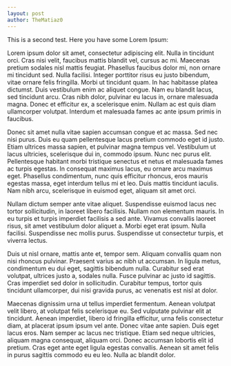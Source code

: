 ```yaml
---
layout: post
author: TheMatiaz0
---
```

This is a second test. Here you have some Lorem Ipsum:

Lorem ipsum dolor sit amet, consectetur adipiscing elit. Nulla in tincidunt orci. Cras nisi velit, faucibus mattis blandit vel, cursus ac mi. Maecenas pretium sodales nisl mattis feugiat. Phasellus faucibus dolor mi, non ornare mi tincidunt sed. Nulla facilisi. Integer porttitor risus eu justo bibendum, vitae ornare felis fringilla. Morbi ut tincidunt quam. In hac habitasse platea dictumst. Duis vestibulum enim ac aliquet congue. Nam eu blandit lacus, sed tincidunt arcu. Cras nibh dolor, pulvinar eu lacus in, ornare malesuada magna. Donec et efficitur ex, a scelerisque enim. Nullam ac est quis diam ullamcorper volutpat. Interdum et malesuada fames ac ante ipsum primis in faucibus.

Donec sit amet nulla vitae sapien accumsan congue et ac massa. Sed nec nisi purus. Duis eu quam pellentesque lacus pretium commodo eget id justo. Etiam ultrices massa sapien, et pulvinar magna tempus vel. Vestibulum ut lacus ultricies, scelerisque dui in, commodo ipsum. Nunc nec purus elit. Pellentesque habitant morbi tristique senectus et netus et malesuada fames ac turpis egestas. In consequat maximus lacus, eu ornare arcu maximus eget. Phasellus condimentum, nunc quis efficitur rhoncus, eros mauris egestas massa, eget interdum tellus mi et leo. Duis mattis tincidunt iaculis. Nam nibh arcu, scelerisque in euismod eget, aliquam sit amet orci.

Nullam dictum semper ante vitae aliquet. Suspendisse euismod lacus nec tortor sollicitudin, in laoreet libero facilisis. Nullam non elementum mauris. In eu turpis et turpis imperdiet facilisis a sed ante. Vivamus convallis laoreet risus, sit amet vestibulum dolor aliquet a. Morbi eget erat ipsum. Nulla facilisi. Suspendisse nec mollis purus. Suspendisse ut consectetur turpis, et viverra lectus.

Duis ut nisl ornare, mattis ante et, tempor sem. Aliquam convallis quam non nisi rhoncus pulvinar. Praesent varius ac nibh ut accumsan. In ligula metus, condimentum eu dui eget, sagittis bibendum nulla. Curabitur sed erat volutpat, ultrices justo a, sodales nulla. Fusce pulvinar ac justo id sagittis. Cras imperdiet sed dolor in sollicitudin. Curabitur tempus, tortor quis tincidunt ullamcorper, dui nisi gravida purus, ac venenatis est nisl at dolor.

Maecenas dignissim urna ut tellus imperdiet fermentum. Aenean volutpat velit libero, at volutpat felis scelerisque eu. Sed vulputate pulvinar elit at tincidunt. Aenean imperdiet, libero id fringilla efficitur, urna felis consectetur diam, at placerat ipsum ipsum vel ante. Donec vitae ante sapien. Duis eget lacus eros. Nam semper ac lacus nec tristique. Etiam sed neque ultricies, aliquam magna consequat, aliquam orci. Donec accumsan lobortis elit id pretium. Cras eget ante eget ligula egestas convallis. Aenean sit amet felis in purus sagittis commodo eu eu leo. Nulla ac blandit dolor.